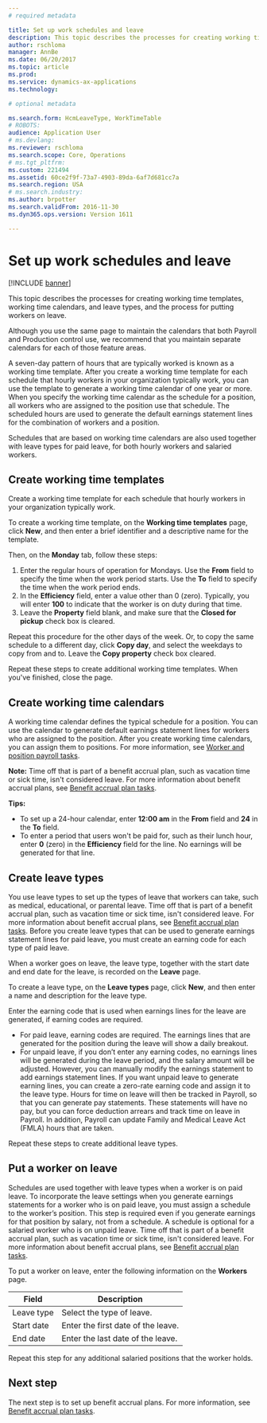 ```yaml
---
# required metadata

title: Set up work schedules and leave
description: This topic describes the processes for creating working time templates, working time calendars, and leave types, and the process for putting workers on leave.
author: rschloma
manager: AnnBe
ms.date: 06/20/2017
ms.topic: article
ms.prod: 
ms.service: dynamics-ax-applications
ms.technology: 

# optional metadata

ms.search.form: HcmLeaveType, WorkTimeTable
# ROBOTS: 
audience: Application User
# ms.devlang: 
ms.reviewer: rschloma
ms.search.scope: Core, Operations
# ms.tgt_pltfrm: 
ms.custom: 221494
ms.assetid: 60ce2f9f-73a7-4903-89da-6af7d681cc7a
ms.search.region: USA
# ms.search.industry: 
ms.author: brpotter
ms.search.validFrom: 2016-11-30
ms.dyn365.ops.version: Version 1611

---
```


# Set up work schedules and leave

[!INCLUDE [banner](../../includes/banner.md)]

This topic describes the processes for creating working time templates, working time calendars, and leave types, and the process for putting workers on leave.

Although you use the same page to maintain the calendars that both Payroll and Production control use, we recommend that you maintain separate calendars for each of those feature areas. 

A seven-day pattern of hours that are typically worked is known as a working time template. After you create a working time template for each schedule that hourly workers in your organization typically work, you can use the template to generate a working time calendar of one year or more. When you specify the working time calendar as the schedule for a position, all workers who are assigned to the position use that schedule. The scheduled hours are used to generate the default earnings statement lines for the combination of workers and a position. 

Schedules that are based on working time calendars are also used together with leave types for paid leave, for both hourly workers and salaried workers. 

## Create working time templates
Create a working time template for each schedule that hourly workers in your organization typically work. 

To create a working time template, on the **Working time templates** page, click **New**, and then enter a brief identifier and a descriptive name for the template. 

Then, on the **Monday** tab, follow these steps:

1.  Enter the regular hours of operation for Mondays. Use the **From** field to specify the time when the work period starts. Use the **To** field to specify the time when the work period ends.
2.  In the **Efficiency** field, enter a value other than 0 (zero). Typically, you will enter **100** to indicate that the worker is on duty during that time.
3.  Leave the **Property** field blank, and make sure that the **Closed for pickup** check box is cleared.

Repeat this procedure for the other days of the week. Or, to copy the same schedule to a different day, click **Copy day**, and select the weekdays to copy from and to. Leave the **Copy property** check box cleared. 

Repeat these steps to create additional working time templates. When you've finished, close the page.

## Create working time calendars
A working time calendar defines the typical schedule for a position. You can use the calendar to generate default earnings statement lines for workers who are assigned to the position. After you create working time calendars, you can assign them to positions. For more information, see [Worker and position payroll tasks](noam-usa-worker-position-payroll-tasks.md). 

**Note:** Time off that is part of a benefit accrual plan, such as vacation time or sick time, isn't considered leave. For more information about benefit accrual plans, see [Benefit accrual plan tasks](noam-usa-benefit-accrual-plan-tasks.md). 

**Tips:**
-   To set up a 24-hour calendar, enter **12:00 am** in the **From** field and **24** in the **To** field.
-   To enter a period that users won't be paid for, such as their lunch hour, enter **0** (zero) in the **Efficiency** field for the line. No earnings will be generated for that line.

## Create leave types
You use leave types to set up the types of leave that workers can take, such as medical, educational, or parental leave. Time off that is part of a benefit accrual plan, such as vacation time or sick time, isn't considered leave. For more information about benefit accrual plans, see [Benefit accrual plan tasks](noam-usa-benefit-accrual-plan-tasks.md). Before you create leave types that can be used to generate earnings statement lines for paid leave, you must create an earning code for each type of paid leave. 

When a worker goes on leave, the leave type, together with the start date and end date for the leave, is recorded on the **Leave** page. 

To create a leave type, on the **Leave types** page, click **New**, and then enter a name and description for the leave type. 

Enter the earning code that is used when earnings lines for the leave are generated, if earning codes are required.

-   For paid leave, earning codes are required. The earnings lines that are generated for the position during the leave will show a daily breakout.
-   For unpaid leave, if you don’t enter any earning codes, no earnings lines will be generated during the leave period, and the salary amount will be adjusted. However, you can manually modify the earnings statement to add earnings statement lines. If you want unpaid leave to generate earning lines, you can create a zero-rate earning code and assign it to the leave type. Hours for time on leave will then be tracked in Payroll, so that you can generate pay statements. These statements will have no pay, but you can force deduction arrears and track time on leave in Payroll. In addition, Payroll can update Family and Medical Leave Act (FMLA) hours that are taken.

Repeat these steps to create additional leave types.

## Put a worker on leave
Schedules are used together with leave types when a worker is on paid leave. To incorporate the leave settings when you generate earnings statements for a worker who is on paid leave, you must assign a schedule to the worker’s position. This step is required even if you generate earnings for that position by salary, not from a schedule. A schedule is optional for a salaried worker who is on unpaid leave. Time off that is part of a benefit accrual plan, such as vacation time or sick time, isn't considered leave. For more information about benefit accrual plans, see [Benefit accrual plan tasks](noam-usa-benefit-accrual-plan-tasks.md). 

To put a worker on leave, enter the following information on the **Workers** page.

| Field      | Description                        |
|------------|------------------------------------|
| Leave type | Select the type of leave.          |
| Start date | Enter the first date of the leave. |
| End date   | Enter the last date of the leave.  |

Repeat this step for any additional salaried positions that the worker holds.

## Next step
The next step is to set up benefit accrual plans. For more information, see [Benefit accrual plan tasks](noam-usa-benefit-accrual-plan-tasks.md).



